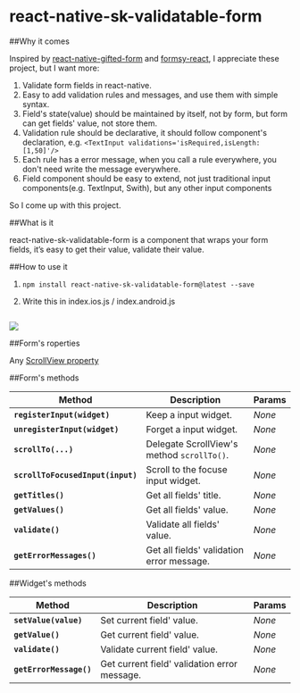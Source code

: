 # react-native-sk-validatable-form

##Why it comes

Inspired by [react-native-gifted-form](https://github.com/FaridSafi/react-native-gifted-form) and [formsy-react](https://github.com/christianalfoni/formsy-react), I appreciate these project, but I want more:

1. Validate form fields in react-native.
2. Easy to add validation rules and messages, and use them with simple syntax.
3. Field's state(value) should be maintained by itself, not by form, but form can get fields' value, not store them.
4. Validation rule should be declarative, it should follow component's declaration, e.g. `<TextInput validations='isRequired,isLength:[1,50]'/>`
5. Each rule has a error message, when you call a rule everywhere, you don't need write the message everywhere.
6. Field component should be easy to extend, not just traditional input components(e.g. TextInput, Swith), but any other input components

So I come up with this project.

##What is it

react-native-sk-validatable-form is a component that wraps your form fields, it’s easy to get their value, validate their value.

##How to use it

1. `npm install react-native-sk-validatable-form@latest --save`

2. Write this in index.ios.js / index.android.js

```javascript


```
![](https://raw.githubusercontent.com/shigebeyond/react-native-sk-validatable-form/master/demo.gif)

##Form's roperties

Any [ScrollView property](http://facebook.github.io/react-native/docs/scrollview.html)

##Form's methods

| Method | Description | Params |
|---|---|---|
|**`registerInput(widget)`**|Keep a input widget. |*None*|
|**`unregisterInput(widget)`**|Forget a input widget. |*None*|
|**`scrollTo(...)`**|Delegate ScrollView's method `scrollTo()`. |*None*|
|**`scrollToFocusedInput(input)`**|Scroll to the focuse input widget. |*None*|
|**`getTitles()`**|Get all fields' title. |*None*|
|**`getValues()`**|Get all fields' value. |*None*|
|**`validate()`**|Validate all fields' value. |*None*|
|**`getErrorMessages()`**|Get all fields' validation error message. |*None*|

##Widget's methods

| Method | Description | Params |
|---|---|---|
|**`setValue(value)`**|Set current field' value. |*None*|
|**`getValue()`**|Get current field' value. |*None*|
|**`validate()`**|Validate current field' value. |*None*|
|**`getErrorMessage()`**|Get current field' validation error message. |*None*|
